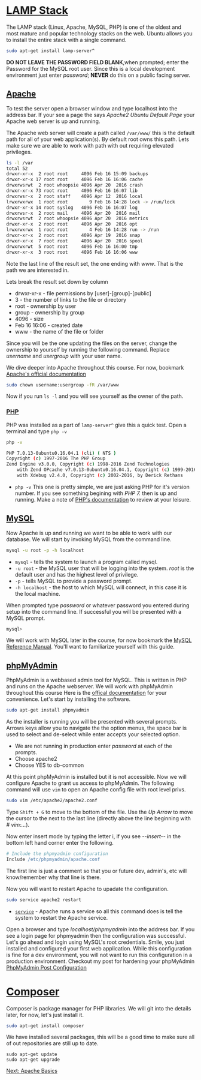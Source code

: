 # [LAMP Stack](https://en.wikipedia.org/wiki/LAMP_(software_bundle))

The LAMP stack (Linux, Apache, MySQL, PHP) is one of the oldest and most mature and popular technology stacks on the web. Ubuntu allows you to install the entire stack with a single command.

```sh
sudo apt-get install lamp-server^
```

**DO NOT LEAVE THE PASSWORD FIELD BLANK**,when prompted; enter the Password for the MySQL root user. Since this is a local development environment just enter _password_; **NEVER** do this on a public facing server.

## [Apache](https://httpd.apache.org/)

To test the server open a browser window and type localhost into the address bar. If your see a page the says _Apache2 Ubuntu Default Page_ your Apache web server is up and running.

The Apache web server will create a path called ```/var/www/``` this is the default path for all of your web application(s). By default root owns this path. Lets make sure we are able to work with path with out requiring elevated privileges.

```sh
ls -l /var
total 52
drwxr-xr-x  2 root root     4096 Feb 16 15:09 backups
drwxr-xr-x 17 root root     4096 Feb 16 16:06 cache
drwxrwsrwt  2 root whoopsie 4096 Apr 20  2016 crash
drwxr-xr-x 73 root root     4096 Feb 16 16:07 lib
drwxrwsr-x  2 root staff    4096 Apr 12  2016 local
lrwxrwxrwx  1 root root        9 Feb 16 14:28 lock -> /run/lock
drwxr-xr-x 14 root syslog   4096 Feb 16 16:07 log
drwxrwsr-x  2 root mail     4096 Apr 20  2016 mail
drwxrwsrwt  2 root whoopsie 4096 Apr 20  2016 metrics
drwxr-xr-x  2 root root     4096 Apr 20  2016 opt
lrwxrwxrwx  1 root root        4 Feb 16 14:28 run -> /run
drwxr-xr-x  2 root root     4096 Apr 19  2016 snap
drwxr-xr-x  7 root root     4096 Apr 20  2016 spool
drwxrwxrwt  5 root root     4096 Feb 16 16:00 tmp
drwxr-xr-x  3 root root     4096 Feb 16 16:06 www
```
Note the last line of the result set, the one ending with _www_. That is the path we are interested in.

Lets break the result set down by column
* drwxr-xr-x - file permissions by [user]-[group]-[public]
* 3 - the number of links to the file or directory
* root - ownership by user
* group - ownership by group
* 4096 - size
* Feb 16 16:06 - created date
* www - the name of the file or folder

Since you will be the one updating the files on the server, change the ownership to yourself by running the following command. Replace _username_ and _usergroup_ with your user name.

We dive deeper into Apache throughout this course. For now, bookmark [Apache's official documentation](https://httpd.apache.org/docs/2.4/)

```sh
sudo chown username:usergroup -fR /var/www
```

Now if you run ```ls -l``` and you will see yourself as the owner of the path.

### [PHP](http://php.net/)

PHP was installed as a part of ```lamp-server^``` give this a quick test. Open a terminal and type ```php -v```

```sh
php -v

PHP 7.0.13-0ubuntu0.16.04.1 (cli) ( NTS )
Copyright (c) 1997-2016 The PHP Group
Zend Engine v3.0.0, Copyright (c) 1998-2016 Zend Technologies
    with Zend OPcache v7.0.13-0ubuntu0.16.04.1, Copyright (c) 1999-2016, by Zend Technologies
    with Xdebug v2.4.0, Copyright (c) 2002-2016, by Derick Rethans
```

* ```php -v``` This one is pretty simple, we are just asking PHP for it's version number. If you see something begining with _PHP 7._ then is up and running. Make a note of [PHP's documentation](http://php.net/manual/en/intro-whatis.php) to review at your leisure.

## [MySQL](https://www.phpmyadmin.net/)
Now Apache is up and running we want to be able to work with our database. We will start by invoking MySQL from the command line.

```sh
mysql -u root -p -h localhost
```

* ```mysql``` - tells the system to launch a program called mysql.
* ```-u root``` - the MySQL user that will be logging into the system. _root_ is the default user and has the highest level of privilege.
* ```-p``` - tells MySQL to provide a password prompt.
* ```-h localhost``` - the host to which MySQL will connect, in this case it is the local machine.

When prompted type _password_ or whatever password you entered during setup into the command line. If successful you will be presented with a MySQL prompt.

```sh
mysql>
```

We will work with MySQL later in the course, for now bookmark the [MySQL Reference Manual](https://dev.mysql.com/doc/refman/5.7/en/). You'll want to familiarize yourself with this guide.

## [phpMyAdmin](https://www.phpmyadmin.net/)

PhpMyAdmin is a webbased admin tool for MySQL. This is written in PHP and runs on the Apache webserver. We will work with phpMyAdmin throughout this course Here is the [offical documentation](https://docs.phpmyadmin.net/en/latest/) for your convenience. Let's start by installing the software.

```sh
sudo apt-get install phpmyadmin
```

As the installer is running you will be presented with several prompts. Arrows keys allow you to navigate the the option menus, the space bar is used to select and de-select while enter accepts your selected option.

* We are not running in production enter _password_ at each of the prompts.
* Choose apache2
* Choose YES to db-common

At this point phpMyAdmin is installed but it is not accessible. Now we will configure Apache to grant us access to phpMyAdmin. The following command will use ```vim``` to open an Apache config file with root level privs.

```sh
sudo vim /etc/apache2/apache2.conf
```
Type ```Shift + G``` to move to the bottom of the file. Use the _Up Arrow_ to move the cursor to the next to the last line (directly above the line beginning with _# vim:..._).

Now enter insert mode by typing the letter i, if you see _--insert--_ in the bottom left hand corner enter the following.

```apache
# Include the phpmyadmin configuration
Include /etc/phpmyadmin/apache.conf
```

The first line is just a comment so that you or future dev, admin's, etc will know/remember why that line is there.


Now you will want to restart Apache to upadate the configuration.
```sh
sudo service apache2 restart
```

* [```service```](http://manpages.ubuntu.com/manpages/zesty/man8/service.8.html) - Apache runs a service so all this command does is tell the system to restart the Apache service.

Open a browser and type _localhost/phpmyadmin_ into the address bar. If you see a login page for phpmyadmin then the configuration was successful. Let's go ahead and login using MySQL's root credentials. Smile, you just installed and configured your first web application. While this configuration is fine for a dev environment, you will not want to run this configuration in a production environment. Checkout my post for hardening your phpMyAdmin [PhpMyAdmin Post Configuration](https://jasonsnider.com/posts/view/phpmyadmin-post-configuration)

# [Composer](https://getcomposer.org/)

Composer is package manager for PHP libraries. We will git into the details later, for now, let's just install it.
```sh
sudo apt-get install composer
```

We have installed several packages, this will be a good time to make sure all of out repositories are still up to date.

```
sudo apt-get update
sudo apt-get upgrade
```

[Next: Apache Basics](06-ApacheBasics.md)
